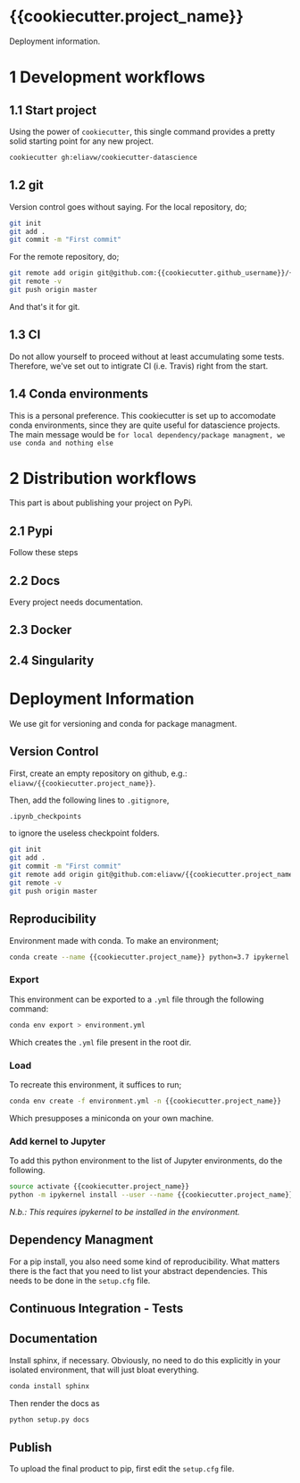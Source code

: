 # {{cookiecutter.project_name}}

Deployment information.

1 Development workflows
=======================

1.1 Start project
-----------------

Using the power of `cookiecutter`, this single command provides a pretty solid starting point for any new project.

```bash
cookiecutter gh:eliavw/cookiecutter-datascience
```

1.2 git
-------

Version control goes without saying. For the local repository, do;

```bash
git init
git add .
git commit -m "First commit"
```

For the remote repository, do;

```bash
git remote add origin git@github.com:{{cookiecutter.github_username}}/{{cookiecutter.project_name}}.git
git remote -v
git push origin master
```

And that's it for git.

1.3 CI
------

Do not allow yourself to proceed without at least accumulating some tests. Therefore, we've set out to intigrate CI (i.e. Travis) right from the start.

1.4 Conda environments
----------------------
This is a personal preference. This cookiecutter is set up to accomodate conda environments, since they are quite useful for datascience projects. The main message would be `for local dependency/package managment, we use conda and nothing else`


2 Distribution workflows
========================

This part is about publishing your project on PyPi.

2.1 Pypi
--------

Follow these steps

2.2 Docs
--------
Every project needs documentation.

2.3 Docker
----------

2.4 Singularity
---------------



Deployment Information
======================

We use git for versioning and conda for package managment.

Version Control
---------------

First, create an empty repository on github, e.g.: `eliavw/{{cookiecutter.project_name}}`.

Then, add the following lines to `.gitignore`,

```bash
.ipynb_checkpoints
```

to ignore the useless checkpoint folders.


```bash
git init
git add .
git commit -m "First commit"
git remote add origin git@github.com:eliavw/{{cookiecutter.project_name}}.git
git remote -v
git push origin master
```

Reproducibility
---------------

Environment made with conda. To make an environment;

```bash
conda create --name {{cookiecutter.project_name}} python=3.7 ipykernel
```

### Export
This environment can be exported to a `.yml` file through the following command:

```bash
conda env export > environment.yml
```

Which creates the `.yml` file present in the root dir.


### Load
To recreate this environment, it suffices to run;

```bash
conda env create -f environment.yml -n {{cookiecutter.project_name}} 
```

Which presupposes a miniconda on your own machine.

### Add kernel to Jupyter

To add this python environment to the list of Jupyter environments, do the following. 
```bash
source activate {{cookiecutter.project_name}}
python -m ipykernel install --user --name {{cookiecutter.project_name}} --display-name "{{cookiecutter.project_name}}"
```

_N.b.: This requires ipykernel to be installed in the environment._

Dependency Managment
--------------------

For a pip install, you also need some kind of reproducibility. What matters there is the fact that you need to list your abstract dependencies. This needs to be done in the `setup.cfg` file.


Continuous Integration - Tests
------------------------------

Documentation
-------------

Install sphinx, if necessary. Obviously, no need to do this explicitly in your isolated environment, that will just bloat everything.

```bash
conda install sphinx
```

Then render the docs as

```bash
python setup.py docs
```

Publish
-------

To upload the final product to pip, first edit the `setup.cfg` file.
